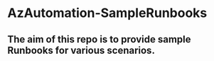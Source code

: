 # AzAutomation-SampleRunbooks

## The aim of this repo is to provide sample Runbooks for various scenarios. 
